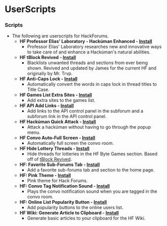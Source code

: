 # UserScripts
 
### Scripts
* The following are userscripts for HackForums.
  * **HF Professor Elias' Laboratory - Hackúman Enhanced - [Install](https://github.com/moodiest/Userscripts/raw/master/HF%20Professor%20Elias'%20Laboratory%20-%20Hack%C3%BAman%20Enhanced.user.js)**
    * Professor Elias' Laboratory researches new and innovative ways to take care of and enhance a Hackúman's natural abilities.
  * **HF tBlock Revived - [Install](https://github.com/moodiest/Userscripts/raw/master/HF%20tBlock%20Revived.user.js)**
    * Blacklists unwanted threads and sections from ever being shown. Revived and updated by James for the current HF and originally by Mr. Trvp.
  * **HF Anti-Caps Lock - [Install](https://github.com/moodiest/Userscripts/raw/master/HF%20Anti-Caps%20Lock.user.js)**
    * Automatically convert the words in caps lock in thread titles to Title Case.
  * **HF Games List Extra Sites - [Install](https://github.com/moodiest/Userscripts/raw/master/HF%20Games%20List%20Extra%20Sites.user.js)**
    * Add extra sites to the games list.
  * **HF API Add Links - [Install](https://github.com/moodiest/Userscripts/raw/master/HF%20API%20Add%20Links.user.js)**
    * Add links to the API control panel in the subforum and a subforum link in the API control panel.
  * **HF Hackúman Quick Attack - [Install](https://github.com/moodiest/Userscripts/raw/master/HF%20Hack%C3%BAman%20Quick%20Attack.user.js)**
    * Attack a hackúman without having to go through the popup menu.
  * **HF Convo Auto-Full Screen - [Install](https://github.com/moodiest/Userscripts/raw/master/HF%20Convo%20Auto-Full%20Screen.user.js)**
    * Automatically full screen the convo room.
  * **HF Hide Lottery Threads - [Install](https://github.com/moodiest/Userscripts/raw/master/HF%20Hide%20Lottery%20Threads.user.js)**
    * Hide threads for lotteries in the HF Byte Games section. Based off of [tBlock Revived](https://github.com/moodiest/Userscripts/raw/master/HF%20tBlock%20Revived.user.js).
  * **HF: Favorite Sub-Forums Tab - [Install](https://github.com/moodiest/Userscripts/raw/master/HF%20Favorite%20Sub-Forums%20Tab.user.js)**
    * Add a favorite sub-forums tab and section to the home page.
  * **HF: Pink Theme - [Install](https://github.com/moodiest/Userscripts/raw/master/HF%20Pink%20Theme.user.js)**
    * Pink theme for Hack Forums.
  * **HF: Convo Tag Notification Sound - [Install](https://github.com/moodiest/Userscripts/raw/master/HF%20Convo%20Tag%20Notification%20Sound.user.js)**
    * Plays the convo notification sound when you are tagged in the convo room.
  * **HF: Online List Popularity Button - [Install](https://github.com/moodiest/Userscripts/raw/master/HF%20Online%20List%20Popularity%20Button.user.js)**
    * Add popularity buttons to the online users list.
  * **HF Wiki: Generate Article to Clipboard - [Install](https://github.com/moodiest/Userscripts/raw/master/HF%20Wiki%20Generate%20Article%20to%20Clipboard.user.js)**
    * Generate basic articles to your clipboard for the HF Wiki.